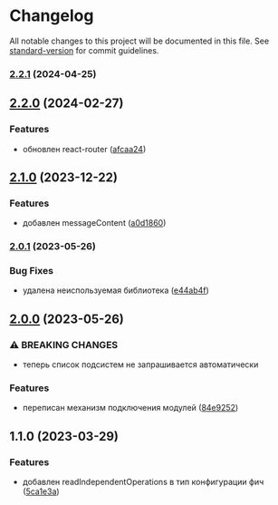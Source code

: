 # Changelog

All notable changes to this project will be documented in this file. See [standard-version](https://github.com/conventional-changelog/standard-version) for commit guidelines.

### [2.2.1](https://github.com/Infomaximum/module-expander/compare/v2.2.0...v2.2.1) (2024-04-25)

## [2.2.0](https://github.com/Infomaximum/module-expander/compare/v2.1.0...v2.2.0) (2024-02-27)


### Features

* обновлен react-router ([afcaa24](https://github.com/Infomaximum/module-expander/commit/afcaa24a76bed3486e6e83f1e80a01dd7e030fc0))

## [2.1.0](https://github.com/Infomaximum/module-expander/compare/v2.0.1...v2.1.0) (2023-12-22)


### Features

* добавлен messageContent ([a0d1860](https://github.com/Infomaximum/module-expander/commit/a0d1860d87c33e5b695d86f29bec816d6b380551))

### [2.0.1](https://github.com/Infomaximum/module-expander/compare/v2.0.0...v2.0.1) (2023-05-26)


### Bug Fixes

* удалена неиспользуемая библиотека ([e44ab4f](https://github.com/Infomaximum/module-expander/commit/e44ab4fc61719284da1791926b16d6d802bdadfe))

## [2.0.0](https://github.com/Infomaximum/module-expander/compare/v1.1.0...v2.0.0) (2023-05-26)


### ⚠ BREAKING CHANGES

* теперь список подсистем не запрашивается автоматически

### Features

* переписан механизм подключения модулей ([84e9252](https://github.com/Infomaximum/module-expander/commit/84e92520e582f251aa4e433f60a25b888994d846))

## 1.1.0 (2023-03-29)


### Features

* добавлен readIndependentOperations в тип конфигурации фич ([5ca1e3a](https://github.com/Infomaximum/module-expander/commit/5ca1e3a830dab54e1c1ac983ef41f07b8c9c689a))
